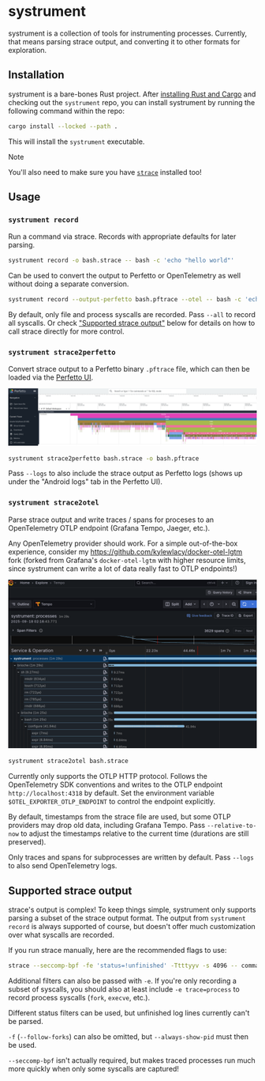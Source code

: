 # systrument

systrument is a collection of tools for instrumenting processes. Currently, that means parsing strace output, and converting it to other formats for exploration.

## Installation

systrument is a bare-bones Rust project. After [installing Rust and Cargo](https://www.rust-lang.org/tools/install) and checking out the `systrument` repo, you can install systrument by running the following command within the repo:

```sh
cargo install --locked --path .
```

This will install the `systrument` executable.

> [!NOTE]
> You'll also need to make sure you have [`strace`](https://strace.io/) installed too!

## Usage

### `systrument record`

Run a command via strace. Records with appropriate defaults for later parsing.

```sh
systrument record -o bash.strace -- bash -c 'echo "hello world"'
```

Can be used to convert the output to Perfetto or OpenTelemetry as well without doing a separate conversion.


```sh
systrument record --output-perfetto bash.pftrace --otel -- bash -c 'echo "hello world"'
```

By default, only file and process syscalls are recorded. Pass `--all` to record all syscalls. Or check ["Supported strace output"](#supported-strace-output) below for details on how to call strace directly for more control.

### `systrument strace2perfetto`

Convert strace output to a Perfetto binary `.pftrace` file, which can then be loaded via the [Perfetto UI](https://ui.perfetto.dev/).

![Perfetto UI, showing the process `brioche` with lots of nested subprocesses](.github/screenshots/perfetto.png)

```sh
systrument strace2perfetto bash.strace -o bash.pftrace
```

Pass `--logs` to also include the strace output as Perfetto logs (shows up under the "Android logs" tab in the Perfetto UI).

### `systrument strace2otel`

Parse strace output and write traces / spans for proceses to an OpenTelemetry OTLP endpoint (Grafana Tempo, Jaeger, etc.).

Any OpenTelemetry provider should work. For a simple out-of-the-box experience, consider my <https://github.com/kylewlacy/docker-otel-lgtm> fork (forked from Grafana's `docker-otel-lgtm` with higher resource limits, since systrument can write a lot of data really fast to OTLP endpoints!)

![Grafana Tempo UI, showing the process `brioche` with lots of nested subprocesses](.github/screenshots/grafana-tempo.png)

```sh
systrument strace2otel bash.strace
```

Currently only supports the OTLP HTTP protocol. Follows the OpenTelemetry SDK conventions and writes to the OTLP endpoint `http://localhost:4318` by default. Set the environment variable `$OTEL_EXPORTER_OTLP_ENDPOINT` to control the endpoint explicitly.

By default, timestamps from the strace file are used, but some OTLP providers may drop old data, including Grafana Tempo. Pass `--relative-to-now` to adjust the timestamps relative to the current time (durations are still preserved).

Only traces and spans for subprocesses are written by default. Pass `--logs` to also send OpenTelemetry logs.


## Supported strace output

strace's output is complex! To keep things simple, systrument only supports parsing a subset of the strace output format. The output from `systrument record` is always supported of course, but doesn't offer much customization over what syscalls are recorded.

If you run strace manually, here are the recommended flags to use:

```sh
strace --seccomp-bpf -fe 'status=!unfinished' -Ttttyyv -s 4096 -- command
```

Additional filters can also be passed with `-e`. If you're only recording a subset of syscalls, you should also at least include `-e trace=process` to record process syscalls (`fork`, `execve`, etc.).

Different status filters can be used, but unfinished log lines currently can't be parsed.

`-f` (`--follow-forks`) can also be omitted, but `--always-show-pid` must then be used.

`--seccomp-bpf` isn't actually required, but makes traced processes run much more quickly when only some syscalls are captured!
